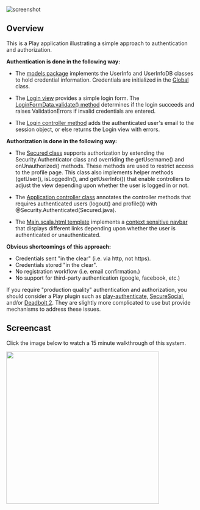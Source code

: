 ![screenshot](https://raw.github.com/ics-software-engineering/play-example-login/master/doc/play-example-login.png)

Overview
--------

This is a Play application illustrating a simple approach to authentication and authorization.

**Authentication is done in the following way:**

  * The [models package](https://github.com/ics-software-engineering/play-example-login/tree/master/app/models) implements
    the UserInfo and UserInfoDB classes to hold credential information.  Credentials are initialized in the
    [Global](https://github.com/ics-software-engineering/play-example-login/blob/master/app/Global.java) class.
    
  * The [Login view](https://github.com/ics-software-engineering/play-example-login/blob/master/app/views/Login.scala.html)
    provides a simple login form. The [LoginFormData.validate() method](https://github.com/ics-software-engineering/play-example-login/blob/master/app/views/formdata/LoginFormData.java#L28-38)
    determines if the login succeeds and raises ValidationErrors if invalid credentials are entered.
    
  * The [Login controller method](https://github.com/ics-software-engineering/play-example-login/blob/master/app/controllers/Application.java#L36-59)
    adds the authenticated user's email to the session object, or else returns the Login view with errors. 

**Authorization is done in the following way:**   

  * The [Secured class](https://github.com/ics-software-engineering/play-example-login/blob/master/app/controllers/Secured.java)
    supports authorization by extending the Security.Authenticator class and overriding the getUsername() and onUnauthorized()
    methods.  These methods are used to restrict access to the profile page.
    This class also implements helper methods (getUser(), isLoggedIn(), and getUserInfo()) that enable controllers to 
    adjust the view depending upon whether the user is logged in or not.
    
  * The [Application controller class](https://github.com/ics-software-engineering/play-example-login/blob/master/app/controllers/Application.java) 
    annotates the controller methods that requires authenticated users (logout() and profile()) 
    with @Security.Authenticated(Secured.java).
    
  * The [Main.scala.html template](https://github.com/ics-software-engineering/play-example-login/blob/master/app/views/Main.scala.html)
    implements a [context sensitive navbar](https://github.com/ics-software-engineering/play-example-login/blob/master/app/views/Main.scala.html#L34-47)
    that displays different links depending upon whether the user is authenticated or unauthenticated.   
    
    
**Obvious shortcomings of this approach:**

  * Credentials sent "in the clear" (i.e. via http, not https).
  * Credentials stored "in the clear".
  * No registration workflow (i.e. email confirmation.)
  * No support for third-party authentication (google, facebook, etc.)
  
If you require "production quality" authentication and authorization, you should consider a Play plugin
such as [play-authenticate](http://joscha.github.io/play-authenticate/), [SecureSocial](http://securesocial.ws/),
and/or [Deadbolt 2](https://github.com/schaloner/deadbolt-2).
They are slightly more complicated to use but provide mechanisms to address these issues. 

Screencast
----------

Click the image below to watch a 15 minute walkthrough of this system. 

[<img src="https://raw.github.com/ics-software-engineering/play-example-login/master/doc/play-example-login-youtube.png" width="400">](http://www.youtube.com/watch?v=L3yudzFXjxg)







